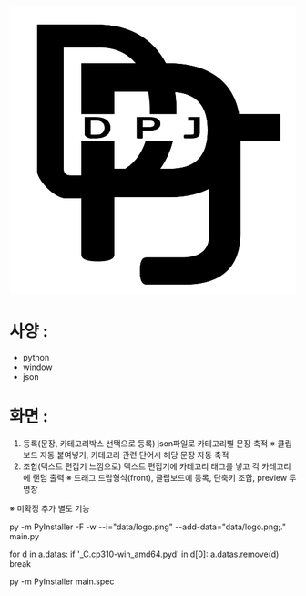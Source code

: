 ![logo](./data/logo.png)
# 사양 : 
- python
- window
- json

# 화면  :
1. 등록(문장, 카테고리박스 선택으로 등록)
  json파일로 카테고리별 문장 축적
     ※ 클립보드 자동 붙여넣기, 카테고리 관련 단어시 해당 문장 자동 축적
2. 조합(텍스트 편집기 느낌으로)
  텍스트 편집기에 카테고리 태그를 넣고 각 카테고리에 랜덤 출력
      ※ 드래그 드랍형식(front), 클립보드에 등록, 단축키 조합, preview 투명창

※ 미확정 추가 별도 기능

<!-- py to exe -->
py -m PyInstaller -F -w --i="data/logo.png" --add-data="data/logo.png;." main.py
<!-- .exe module error -->
for d in a.datas:
    if '_C.cp310-win_amd64.pyd' in d[0]:
        a.datas.remove(d)
        break

py -m PyInstaller main.spec